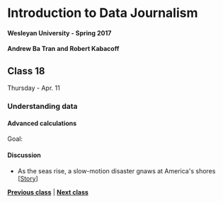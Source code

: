 # Introduction to Data Journalism
  
#### Wesleyan University - Spring 2017
  
**Andrew Ba Tran and Robert Kabacoff**
  
## Class 18
Thursday - Apr. 11
                             
### Understanding data
                             
#### Advanced calculations
                             
Goal: 
                             
#### Discussion

    
* As the seas rise, a slow-motion disaster gnaws at America's shores [[Story](http://www.reuters.com/investigates/special-report/waters-edge-the-crisis-of-rising-sea-levels/)]

                   
**[Previous class](class17.md)** | **[Next class](class19.md)**
